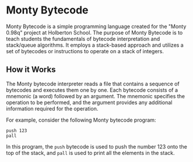 # Monty Bytecode

Monty Bytecode is a simple programming language created for the "Monty 0.98q" project at Holberton School. The purpose of Monty Bytecode is to teach students the fundamentals of bytecode interpretation and stack/queue algorithms. It employs a stack-based approach and utilizes a set of bytecodes or instructions to operate on a stack of integers.

## How it Works

The Monty bytecode interpreter reads a file that contains a sequence of bytecodes and executes them one by one. Each bytecode consists of a mnemonic (a word) followed by an argument. The mnemonic specifies the operation to be performed, and the argument provides any additional information required for the operation.

For example, consider the following Monty bytecode program:

```
push 123
pall
```

In this program, the `push` bytecode is used to push the number 123 onto the top of the stack, and `pall` is used to print all the elements in the stack.
